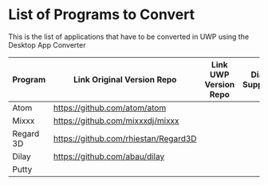 

# List of Programs to Convert
This is the list of applications that have to be converted in UWP using the Desktop App Converter

| Program | Link Original Version Repo | Link UWP Version Repo | Dial Support | Live Tiles Support | Notifications Support | Cortana Support|
|----------|-------------|------|--------|------|--------|--------|
| Atom | https://github.com/atom/atom | |  | | | |
| Mixxx | https://github.com/mixxxdj/mixxx |  | | | | |
| Regard 3D | https://github.com/rhiestan/Regard3D |  | | | | |
| Dilay| https://github.com/abau/dilay |  | | | | |
| Putty |  |  |  | | | |
